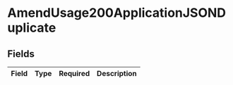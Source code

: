 # AmendUsage200ApplicationJSONDuplicate


## Fields

| Field       | Type        | Required    | Description |
| ----------- | ----------- | ----------- | ----------- |